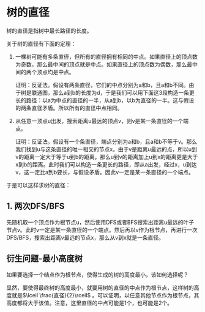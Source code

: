 # 树的直径



树的直径是指树中最长路径的长度。

关于树的直径有下面的定理：

1. 一棵树可能有多条直径，但所有的直径拥有相同的中点。如果直径上的顶点数为奇数，那么最中间的顶点就是中点。如果直径上的顶点数为偶数，那么最中间的两个顶点均是中点。

    证明：反证法。假设有两条直径，它们的中点分别为a和b，且a和b不同。由于树是联通图，那么a到b的长度为d，于是我们可以用下面这3段构造一条更长的路径：以a为中点的直径的一半，从a到b，以b为直径的一半。这与假设的两条直径矛盾。所以所有的直径中点相同。

2. 从任意一顶点u出发，搜索距离u最远的顶点v，则v是某一条直径的一个端点。

    证明：反证法。假设有一个条直径，端点分别为a和b，且a和b不等于v。那么我们找到u与这条直径的唯一相交的节点x。由于v是距离u最远的点，所以u到v的距离一定大于等于u到b的距离。那么u到v的距离加上u到x的距离更是大于x到b的距离。此时我们可以构造一条更长的路径，即从a出发，经过x，u到达v，这一定比a到b要长，与假设矛盾。因此v一定是某一条直径的一个端点。

于是可以这样求树的直径：

## 1. 两次DFS/BFS

先随机取一个顶点作为根节点u，然后使用DFS或者BFS搜索出距离u最远的叶子节点v。此时v一定是某一条直径的一个端点。然后再以v作为根节点，再进行一次DFS/BFS，搜索出距离v最远的节点x，那么从v到x就是一条直径。



## 衍生问题-最小高度树

如果要选择一个结点作为根节点，使得生成的树的高度最小，该如何选择呢？

显然，要使得最终树的高度最小，就要用树的直径的中点作为根节点，这样树的高度就是$\lceil \frac{直径}{2}\rceil$ 。可以证明，以任意其他节点作为根节点，其高度都将大于该值。注意，这里直径的中点可能是1个，也可能是2个。

















